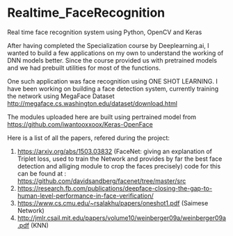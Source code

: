 # Realtime_FaceRecognition
Real time face recognition system using Python, OpenCV and Keras

After having completed the Specialization course by Deeplearning.ai, I wanted to build a few applications on my own to understand the working of DNN models better. Since the course provided us with pretrained models and we had prebuilt utilities for most of the functions.

One such application was face recognition using ONE SHOT LEARNING.
I have been working on building a face detection system, currently training the network using MegaFace Dataset http://megaface.cs.washington.edu/dataset/download.html

The modules uploaded here are built using pertrained model from https://github.com/iwantooxxoox/Keras-OpenFace


Here is a list of all the papers, refered during the project:

1. https://arxiv.org/abs/1503.03832 (FaceNet: giving an explanation of Triplet loss, used to train the Network and provides by far the best face detection and alliging module to crop the faces precisely)
code for this can be found at : https://github.com/davidsandberg/facenet/tree/master/src
2. https://research.fb.com/publications/deepface-closing-the-gap-to-human-level-performance-in-face-verification/
3. https://www.cs.cmu.edu/~rsalakhu/papers/oneshot1.pdf (Saimese Network)
4. http://jmlr.csail.mit.edu/papers/volume10/weinberger09a/weinberger09a.pdf (KNN)
